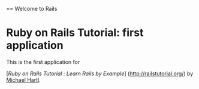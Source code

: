 == Welcome to Rails
# Ruby on Rails Tutorial: first application

This is the first application for

[*Ruby on Rails Tutorial : Learn Rails by Example*] (http://railstutorial.org/) by [Michael Hartl](http://michaelhartl.com/).
